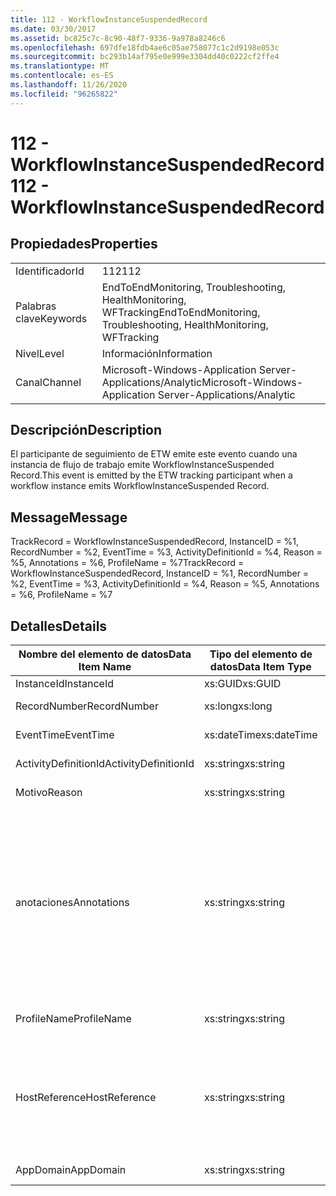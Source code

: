 ```yaml
---
title: 112 - WorkflowInstanceSuspendedRecord
ms.date: 03/30/2017
ms.assetid: bc825c7c-8c90-48f7-9336-9a978a8246c6
ms.openlocfilehash: 697dfe18fdb4ae6c05ae758077c1c2d9198e053c
ms.sourcegitcommit: bc293b14af795e0e999e3304dd40c0222cf2ffe4
ms.translationtype: MT
ms.contentlocale: es-ES
ms.lasthandoff: 11/26/2020
ms.locfileid: "96265822"
---
```

# <a name="112---workflowinstancesuspendedrecord"></a><span data-ttu-id="8e9d1-102">112 - WorkflowInstanceSuspendedRecord</span><span class="sxs-lookup"><span data-stu-id="8e9d1-102">112 - WorkflowInstanceSuspendedRecord</span></span>

## <a name="properties"></a><span data-ttu-id="8e9d1-103">Propiedades</span><span class="sxs-lookup"><span data-stu-id="8e9d1-103">Properties</span></span>  
  
|||  
|-|-|  
|<span data-ttu-id="8e9d1-104">Identificador</span><span class="sxs-lookup"><span data-stu-id="8e9d1-104">Id</span></span>|<span data-ttu-id="8e9d1-105">112</span><span class="sxs-lookup"><span data-stu-id="8e9d1-105">112</span></span>|  
|<span data-ttu-id="8e9d1-106">Palabras clave</span><span class="sxs-lookup"><span data-stu-id="8e9d1-106">Keywords</span></span>|<span data-ttu-id="8e9d1-107">EndToEndMonitoring, Troubleshooting, HealthMonitoring, WFTracking</span><span class="sxs-lookup"><span data-stu-id="8e9d1-107">EndToEndMonitoring, Troubleshooting, HealthMonitoring, WFTracking</span></span>|  
|<span data-ttu-id="8e9d1-108">Nivel</span><span class="sxs-lookup"><span data-stu-id="8e9d1-108">Level</span></span>|<span data-ttu-id="8e9d1-109">Información</span><span class="sxs-lookup"><span data-stu-id="8e9d1-109">Information</span></span>|  
|<span data-ttu-id="8e9d1-110">Canal</span><span class="sxs-lookup"><span data-stu-id="8e9d1-110">Channel</span></span>|<span data-ttu-id="8e9d1-111">Microsoft-Windows-Application Server-Applications/Analytic</span><span class="sxs-lookup"><span data-stu-id="8e9d1-111">Microsoft-Windows-Application Server-Applications/Analytic</span></span>|  
  
## <a name="description"></a><span data-ttu-id="8e9d1-112">Descripción</span><span class="sxs-lookup"><span data-stu-id="8e9d1-112">Description</span></span>  

 <span data-ttu-id="8e9d1-113">El participante de seguimiento de ETW emite este evento cuando una instancia de flujo de trabajo emite WorkflowInstanceSuspended Record.</span><span class="sxs-lookup"><span data-stu-id="8e9d1-113">This event is emitted by the ETW tracking participant when a workflow instance emits WorkflowInstanceSuspended Record.</span></span>  
  
## <a name="message"></a><span data-ttu-id="8e9d1-114">Message</span><span class="sxs-lookup"><span data-stu-id="8e9d1-114">Message</span></span>  

 <span data-ttu-id="8e9d1-115">TrackRecord = WorkflowInstanceSuspendedRecord, InstanceID = %1, RecordNumber = %2, EventTime = %3, ActivityDefinitionId = %4, Reason = %5, Annotations = %6, ProfileName = %7</span><span class="sxs-lookup"><span data-stu-id="8e9d1-115">TrackRecord = WorkflowInstanceSuspendedRecord, InstanceID = %1, RecordNumber = %2, EventTime = %3, ActivityDefinitionId = %4, Reason = %5, Annotations = %6, ProfileName = %7</span></span>  
  
## <a name="details"></a><span data-ttu-id="8e9d1-116">Detalles</span><span class="sxs-lookup"><span data-stu-id="8e9d1-116">Details</span></span>  
  
|<span data-ttu-id="8e9d1-117">Nombre del elemento de datos</span><span class="sxs-lookup"><span data-stu-id="8e9d1-117">Data Item Name</span></span>|<span data-ttu-id="8e9d1-118">Tipo del elemento de datos</span><span class="sxs-lookup"><span data-stu-id="8e9d1-118">Data Item Type</span></span>|<span data-ttu-id="8e9d1-119">Descripción</span><span class="sxs-lookup"><span data-stu-id="8e9d1-119">Description</span></span>|  
|--------------------|--------------------|-----------------|  
|<span data-ttu-id="8e9d1-120">InstanceId</span><span class="sxs-lookup"><span data-stu-id="8e9d1-120">InstanceId</span></span>|<span data-ttu-id="8e9d1-121">xs:GUID</span><span class="sxs-lookup"><span data-stu-id="8e9d1-121">xs:GUID</span></span>|<span data-ttu-id="8e9d1-122">El id. de instancia del flujo de trabajo.</span><span class="sxs-lookup"><span data-stu-id="8e9d1-122">The instance id for the workflow</span></span>|  
|<span data-ttu-id="8e9d1-123">RecordNumber</span><span class="sxs-lookup"><span data-stu-id="8e9d1-123">RecordNumber</span></span>|<span data-ttu-id="8e9d1-124">xs:long</span><span class="sxs-lookup"><span data-stu-id="8e9d1-124">xs:long</span></span>|<span data-ttu-id="8e9d1-125">El número de secuencia del registro emitido.</span><span class="sxs-lookup"><span data-stu-id="8e9d1-125">The sequence number of the emitted record</span></span>|  
|<span data-ttu-id="8e9d1-126">EventTime</span><span class="sxs-lookup"><span data-stu-id="8e9d1-126">EventTime</span></span>|<span data-ttu-id="8e9d1-127">xs:dateTime</span><span class="sxs-lookup"><span data-stu-id="8e9d1-127">xs:dateTime</span></span>|<span data-ttu-id="8e9d1-128">La hora en UTC cuando se emitió el evento.</span><span class="sxs-lookup"><span data-stu-id="8e9d1-128">The time in UTC when the event was emitted</span></span>|  
|<span data-ttu-id="8e9d1-129">ActivityDefinitionId</span><span class="sxs-lookup"><span data-stu-id="8e9d1-129">ActivityDefinitionId</span></span>|<span data-ttu-id="8e9d1-130">xs:string</span><span class="sxs-lookup"><span data-stu-id="8e9d1-130">xs:string</span></span>|<span data-ttu-id="8e9d1-131">El nombre de la actividad raíz del flujo de trabajo.</span><span class="sxs-lookup"><span data-stu-id="8e9d1-131">The name of the root activity in the workflow</span></span>|  
|<span data-ttu-id="8e9d1-132">Motivo</span><span class="sxs-lookup"><span data-stu-id="8e9d1-132">Reason</span></span>|<span data-ttu-id="8e9d1-133">xs:string</span><span class="sxs-lookup"><span data-stu-id="8e9d1-133">xs:string</span></span>|<span data-ttu-id="8e9d1-134">La razón por la que se suspendió el flujo de trabajo.</span><span class="sxs-lookup"><span data-stu-id="8e9d1-134">The reason the workflow was suspended</span></span>|  
|<span data-ttu-id="8e9d1-135">anotaciones</span><span class="sxs-lookup"><span data-stu-id="8e9d1-135">Annotations</span></span>|<span data-ttu-id="8e9d1-136">xs:string</span><span class="sxs-lookup"><span data-stu-id="8e9d1-136">xs:string</span></span>|<span data-ttu-id="8e9d1-137">Las anotaciones que se agregaron a este evento.</span><span class="sxs-lookup"><span data-stu-id="8e9d1-137">The annotations that were added to this event.</span></span>  <span data-ttu-id="8e9d1-138">Los valores se almacenan en un elemento XML con el formato \<items> \< item  name = "annotationName" type="System.String"> annotationValue \</item> \</items> .</span><span class="sxs-lookup"><span data-stu-id="8e9d1-138">The values are stored in an xml element in the format \<items>\< item  name = "annotationName" type="System.String">annotationValue\</item>\</items>.</span></span>  <span data-ttu-id="8e9d1-139">Si no se especifica ninguna anotación, la cadena contendrá \<items/> .</span><span class="sxs-lookup"><span data-stu-id="8e9d1-139">If no annotations are specified then the string contains \<items/>.</span></span> <span data-ttu-id="8e9d1-140">El tamaño del evento ETW está limitado por el tamaño de búfer de ETW o la carga útil máxima para un evento ETW.</span><span class="sxs-lookup"><span data-stu-id="8e9d1-140">The ETW event size is limited by the ETW buffer size or the max payload for an ETW event.</span></span> <span data-ttu-id="8e9d1-141">Si el tamaño del evento supera los límites de ETW, el evento se trunca quitando las anotaciones y reemplazando el valor de anotación por \<items> ... \</items> .</span><span class="sxs-lookup"><span data-stu-id="8e9d1-141">If the size of the event exceeds the ETW limits, then the event is truncated by dropping the annotations and replacing the annotation value with \<items>...\</items>.</span></span>|  
|<span data-ttu-id="8e9d1-142">ProfileName</span><span class="sxs-lookup"><span data-stu-id="8e9d1-142">ProfileName</span></span>|<span data-ttu-id="8e9d1-143">xs:string</span><span class="sxs-lookup"><span data-stu-id="8e9d1-143">xs:string</span></span>|<span data-ttu-id="8e9d1-144">El nombre o el perfil de seguimiento que dio como resultado que se emitiera este evento.</span><span class="sxs-lookup"><span data-stu-id="8e9d1-144">The name or the tracking profile that resulted in this event being emitted</span></span>|  
|<span data-ttu-id="8e9d1-145">HostReference</span><span class="sxs-lookup"><span data-stu-id="8e9d1-145">HostReference</span></span>|<span data-ttu-id="8e9d1-146">xs:string</span><span class="sxs-lookup"><span data-stu-id="8e9d1-146">xs:string</span></span>|<span data-ttu-id="8e9d1-147">En el caso de los servicios hospedados en web, este campo identifica de manera única el servicio en la jerarquía web.</span><span class="sxs-lookup"><span data-stu-id="8e9d1-147">For web hosted services, this field uniquely identifies the service in the web hierarchy.</span></span>  <span data-ttu-id="8e9d1-148">Su formato se define como ' ruta de acceso virtual de la aplicación del nombre del sitio web&#124;ruta de acceso virtual del servicio&#124;ServiceName ' ejemplo: ' sitio web predeterminado/CalculatorApplication&#124;/CalculatorService.svc&#124;CalculatorService '</span><span class="sxs-lookup"><span data-stu-id="8e9d1-148">Its format is defined as 'Web Site Name Application Virtual Path&#124;Service Virtual Path&#124;ServiceName' Example: 'Default Web Site/CalculatorApplication&#124;/CalculatorService.svc&#124;CalculatorService'</span></span>|  
|<span data-ttu-id="8e9d1-149">AppDomain</span><span class="sxs-lookup"><span data-stu-id="8e9d1-149">AppDomain</span></span>|<span data-ttu-id="8e9d1-150">xs:string</span><span class="sxs-lookup"><span data-stu-id="8e9d1-150">xs:string</span></span>|<span data-ttu-id="8e9d1-151">La cadena devuelta por AppDomain.CurrentDomain.FriendlyName.</span><span class="sxs-lookup"><span data-stu-id="8e9d1-151">The string returned by AppDomain.CurrentDomain.FriendlyName.</span></span>|
